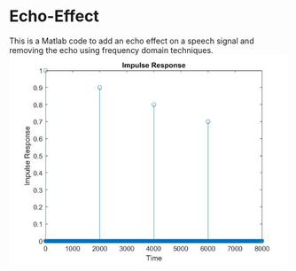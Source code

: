# Echo-Effect
This is a Matlab code to add an echo effect on a speech signal and removing the echo using frequency domain techniques.</br>
![impulse response](images/impulse_response.jpg)

